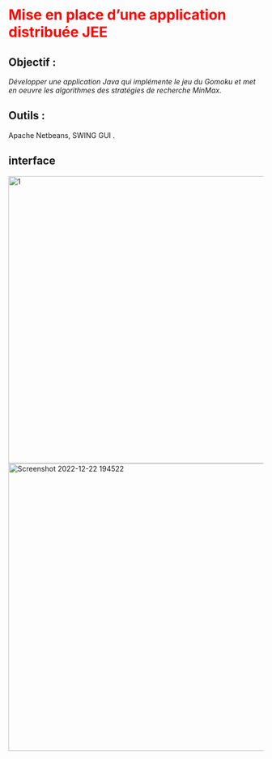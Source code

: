 # <span style="color: red;">Mise en place d’une application distribuée JEE</span>

## Objectif : 

*Développer une application Java qui implémente le jeu du Gomoku et  met en oeuvre les algorithmes des stratégies de recherche MinMax.* 

## Outils : 
Apache Netbeans, SWING GUI .

## interface
 
<img width="566" alt="1" src="https://user-images.githubusercontent.com/91638100/209027585-1d63c537-96f2-4334-8f72-b8552ad8fe85.png">


<img width="567" alt="Screenshot 2022-12-22 194522" src="https://user-images.githubusercontent.com/91638100/209205786-f2c149b4-22d9-47e3-9e19-3cd524e63e6c.png">
